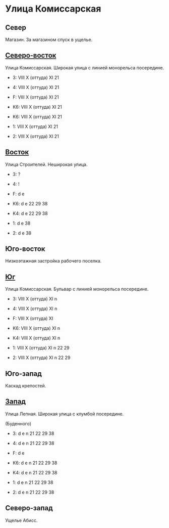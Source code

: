 # Улица Комиссарская

## Север

Магазин.
За магазином спуск в ущелье.

## [Северо-восток](./10580040.md)

Улица Комиссарская.
Широкая улица с линией монорельса посередине.

* 3:    VIII    X (оттуда)  XI
        21
* 4:    VIII    X (оттуда)  XI
        21
* F:    VIII    X (оттуда)  XI
        21

* K6:   VIII    X (оттуда)  XI
        21
* K6:   VIII    X (оттуда)  XI
        21
* 1:    VIII    X (оттуда)  XI
        21
* 2:    VIII    X (оттуда)  XI
        21

## [Восток](./10580060.md)

Улица Строителей.
Неширокая улица.

* 3:    ?
* 4:    !
* F:    d   e

* K6:   d   e
        22  29  38
* K4:   d   e
        22  29  38
* 1:    d   e
        38
* 2:    d   e
        38

## Юго-восток

Низкоэтажная застройка рабочего поселка.

## [Юг](./10570065.md)

Улица Комиссарская.
Бульвар с линией монорельса посередине.

* 3:    VIII    X (оттуда)  XI
        n
* 4:    VIII    X (оттуда)  XI
        n
* F:    VIII    X (оттуда)  XI

* K6:   VIII    X (оттуда)  XI
        n
* K4:   VIII    X (оттуда)  XI
        n
* 1:    VIII    X (оттуда)  XI
        n
        22  29
* 2:    VIII    X (оттуда)  XI
        n
        22  29

## Юго-запад

Каскад крепостей.

## [Запад](./10545060.md)

Улица Лепная.
Широкая улица с клумбой посередине.

(Буденного)

* 3:    d   e   n
        21  22  29  38
* 4:    d   e   n
        21  22  29  38
* F:    d   e

* K6:   d   e   n
        21  22  29  38
* K4:   d   e   n
        21  22  29  38
* 1:    d   e   n
        21  22  29  38
* 2:    d   e   n
        21  22  29  38

## Северо-запад

Ущелье Абисс.
